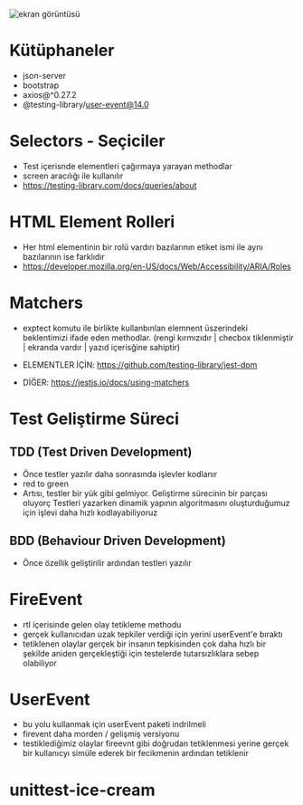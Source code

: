 ![ekran görüntüsü](https://github.com/user-attachments/assets/2b3d183d-b11f-4e56-abd6-2727c7b5dde0)
# Kütüphaneler

- json-server
- bootstrap
- axios@^0.27.2
- @testing-library/user-event@14.0

# Selectors - Seçiciler

- Test içerisnde elementleri çağırmaya yarayan methodlar
- screen aracılığı ile kullanılır
- https://testing-library.com/docs/queries/about

# HTML Element Rolleri

- Her html elementinin bir rolü vardırı bazılarının etiket ismi ile aynı bazılarının ise farklıdır
- https://developer.mozilla.org/en-US/docs/Web/Accessibility/ARIA/Roles

# Matchers

- exptect komutu ile birlikte kullanbınlan elemnent üszerindeki beklentimizi ifade eden methodlar. (rengi kırmızıdır | checbox tiklenmiştir | ekranda vardır | yazıd içerisğine sahiptir)

- ELEMENTLER İÇİN: https://github.com/testing-library/jest-dom
- DİĞER: https://jestjs.io/docs/using-matchers

# Test Geliştirme Süreci

## TDD (Test Driven Development)

- Önce testler yazılır daha sonrasında işlevler kodlanır
- red to green
- Artısı, testler bir yük gibi gelmiyor. Geliştirme sürecinin bir parçası oluyorç Testleri yazarken dinamik yapının algoritmasını oluşturduğumuz için işlevi daha hızlı kodlayabiliyoruz

## BDD (Behaviour Driven Development)

- Önce özellik geliştirilir ardından testleri yazılır

# FireEvent

- rtl içerisinde gelen olay tetikleme methodu
- gerçek kullanıcıdan uzak tepkiler verdiği için yerini userEvent'e bıraktı
- tetiklenen olaylar gerçek bir insanın tepkisinden çok daha hızlı bir şekilde aniden gerçekleştiği için testelerde tutarsızlıklara sebep olabiliyor

# UserEvent

- bu yolu kullanmak için userEvent paketi indrilmeli
- firevent daha morden / gelişmiş versiyonu
- testiklediğimiz olaylar fireevnt gibi doğrudan tetiklenmesi yerine gerçek bir kullanıcyı simüle ederek bir fecikmenin ardından tetiklenir
# unittest-ice-cream
